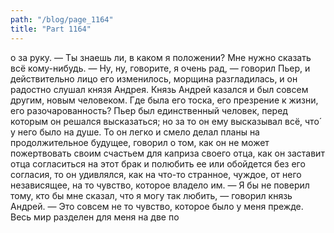 ```yaml
---
path: "/blog/page_1164"
title: "Part 1164"
---
```


о за руку. — Ты знаешь ли, в каком я положении? Мне нужно сказать всё кому-нибудь.
— Ну, ну, говорите, я очень рад, — говорил Пьер, и действительно лицо его изменилось, морщина разгладилась, и он радостно слушал князя Андрея. Князь Андрей казался и был совсем другим, новым человеком. Где была его тоска, его презрение к жизни, его разочарованность? Пьер был единственный человек, перед которым он решался высказаться; но за то он ему высказывал всё, что́ у него было на душе. То он легко и смело делал планы на продолжительное будущее, говорил о том, как он не может пожертвовать своим счастьем для каприза своего отца, как он заставит отца согласиться на этот брак и полюбить ее или обойдется без его согласия, то он удивлялся, как на что-то странное, чуждое, от него независящее, на то чувство, которое владело им.
— Я бы не поверил тому, кто бы мне сказал, что я могу так любить, — говорил князь Андрей. — Это совсем не то чувство, которое было у меня прежде. Весь мир разделен для меня на две по
